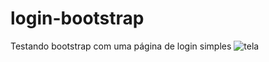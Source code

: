 # login-bootstrap
Testando bootstrap com uma página de login simples
![tela](https://github.com/GabrielMesquita00/login-bootstrap/assets/69008067/e6d679a4-82c2-4db8-a9a9-36cdd8825171)
